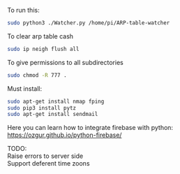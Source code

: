 To run this:
```Bash
sudo python3 ./Watcher.py /home/pi/ARP-table-watcher
```

To clear arp table cash
```Bash
sudo ip neigh flush all
```

To give permissions to all subdirectories
```Bash
sudo chmod -R 777 .
```


Must install:
 
```Bash
sudo apt-get install nmap fping
sudo pip3 install pytz
sudo apt-get install sendmail
```

Here you can learn how to integrate firebase with python:
https://ozgur.github.io/python-firebase/

TODO: <br>
Raise errors to server side
<br>
Support deferent time zoons
